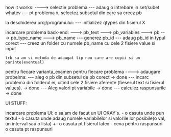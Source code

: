 how it works:
----> selectie problema
--- adaug o intrebare in set/subet whatev
--- pt problema x, selectez subsetul din care sa creez pb


la deschiderea proj/programului:
    --- initializez qtypes din fisierul X


incarcare problema back-end:
    ---> pb_text
    ---> pb_variables
    ---> pb 
    ---> pb_type_name
    ---> pb_name
    --- generez pb_id
    --- adaug pb_id in typul corect
    --- creez un folder cu numele pb_name cu cele 2 fisiere value si input  

    trb sa am si metoda de adaugat tip nou care are copii si un parinte(eventual)

pentru fiecare varianta_examen
    pentru fiecare problema
    ----> adaugare probelma:
    --- aleg o pb din subsetul de pb corect -> done
    --- incarc problema din folderul ei, citind cele 2 fisiere aferente (fieserul text si fisierul values). -> done
    --- Aleg valori pt variabile -> done
    --- calculez raspunsurile -> done











UI STUFF:


incarcare problema UI:
o sa am de facut un UI OKAY's. 
    - o casuta unde pun textul
    - o casuta unde adaug numele variabilelor si valorile lor posibile(o val, un interval sau o lista)
    +- o casuta pt fisierul latex
    - ceva pentru raspunsuri
    o casuta pt raspunsuri



